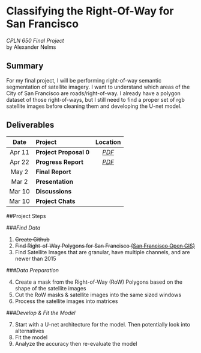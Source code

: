 # Classifying the Right-Of-Way for San Francisco
*CPLN 650 Final Project* <br>by Alexander Nelms

## Summary
For my final project, I will be performing right-of-way semantic segmentation of satellite imagery. I want to understand which areas of the City of San Francisco are roads/right-of-way. I already have a polygon dataset of those right-of-ways, but I still need to find a proper set of rgb satellite images before cleaning them and developing the U-net model. 

## Deliverables
| Date | Project | Location |
| :---: | :--- | :---: |
| Apr 11 | **Project Proposal 0** | [*PDF*](https://github.com/nelmsal/MUSA650_FinalProject_RightOfWayClassification/blob/main/deliverables/Nelms%20-%20Preliminary%20Report.pdf) |
| Apr 22 | **Progress Report** | [*PDF*](https://github.com/nelmsal/MUSA650_FinalProject_RightOfWayClassification/blob/main/deliverables/Nelms%20-%20Progress%20Report.pdf) |
| May 2 | **Final Report** |  |
| Mar 2 | **Presentation** |  |
| Mar 10 | **Discussions** |  |
| Mar 10 | **Project Chats** |  |


##Project Steps

###*Find Data*

1.	~~Create Github~~
2.	~~Find Right-of-Way Polygons for San Francisco [(San Francisco Open GIS)](https://data.sfgov.org/City-Infrastructure/Right-of-Way-Polygons/a2mg-gwmg)~~
3.	Find Satellite Images that are granular, have multiple channels, and are newer than 2015

###*Data Preparation* 

4.	Create a mask from the Right-of-Way (RoW) Polygons based on the shape of the satellite images
5.	Cut the RoW masks & satellite images into the same sized windows
6.	Process the satellite images into matrices 

###*Develop & Fit the Model* 

7.	Start with a U-net architecture for the model. Then potentially look into alternatives
8.	Fit the model
9.	Analyze the accuracy then re-evaluate the model
